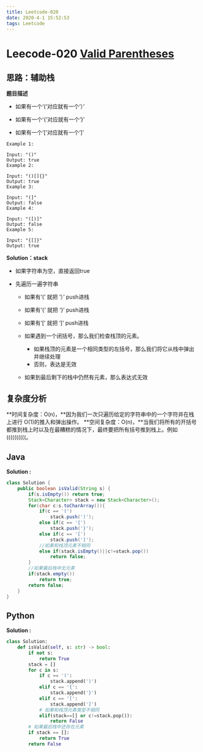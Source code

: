 ```yaml
---
title: Leetcode-020
date: 2020-4-1 15:52:53
tags: Leetcode
---
```


# Leecode-020 [Valid Parentheses](https://leetcode-cn.com/problems/valid-parentheses/)

## 思路：辅助栈

**题目描述**

- 如果有一个‘(’对应就有一个‘）’

- 如果有一个‘{’对应就有一个‘}’
- 如果有一个‘[’对应就有一个‘]’

```
Example 1:

Input: "()"
Output: true
Example 2:

Input: "()[]{}"
Output: true
Example 3:

Input: "(]"
Output: false
Example 4:

Input: "([)]"
Output: false
Example 5:

Input: "{[]}"
Output: true
```

<!--more-->

**Solution：stack**

- 如果字符串为空，直接返回true

- 先遍历一遍字符串

  - 如果有‘(’ 就把 ‘）’  push进栈
  - 如果有‘{’ 就把 ‘}’    push进栈
  - 如果有‘[’ 就把 ‘]’     push进栈
  - 如果遇到一个闭括号，那么我们检查栈顶的元素。
    - 如果栈顶的元素是一个相同类型的左括号，那么我们将它从栈中弹出并继续处理
    - 否则，表达是无效

  - 如果到最后剩下的栈中仍然有元素，那么表达式无效



## 复杂度分析

**时间复杂度：O(n)，**因为我们一次只遍历给定的字符串中的一个字符并在栈上进行 O(1)的推入和弹出操作。
**空间复杂度：O(n)，**当我们将所有的开括号都推到栈上时以及在最糟糕的情况下，最终要把所有括号推到栈上。例如 ((((((((((。

## Java

**Solution :**

```java
class Solution {
    public boolean isValid(String s) {
        if(s.isEmpty()) return true;
        Stack<Character> stack = new Stack<Character>();
        for(char c:s.toCharArray()){
            if(c == '(') 
                stack.push(')');
            else if(c == '{') 
                stack.push('}');
            else if(c == '[') 
                stack.push(']');
            //如果和栈顶元素不相同
            else if(stack.isEmpty()||c!=stack.pop())  
                return false;
        }
        //如果最后栈中无元素
        if(stack.empty())
            return true;
        return false;
    }
}
```

## Python 



**Solution :**

```python
class Solution:
    def isValid(self, s: str) -> bool:
        if not s:
            return True
        stack = []
        for c in s:
            if c == '(':
                stack.append(')')
            elif c == '{':
                stack.append('}')
            elif c == '[':
                stack.append(']')
            # 如果和栈顶元素类型不相同
            elif(stack==[] or c!=stack.pop()):
                return False
        # 如果最后栈中还存在元素
        if stack == []:
            return True
        return False
```



